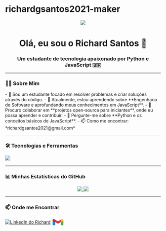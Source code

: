 # richardgsantos2021-maker
<div align="center">
  <img src="https://media.giphy.com/media/v1.Y2lkPTc5MGI3NjExM3dma3ltdjUwa3E2ZzBwY2Z1N2Jrdm10c2ZzYmsyd2puaTF3a2RjZCZlcD12MV9pbnRlcm5hbF9naWZfYnlfaWQmY3Q9Zw/L1R1tvI9svkIWwpYqx/giphy.gif" width="400px" />
</div>

<h1 align="center">Olá, eu sou o Richard Santos 👋</h1>
<h3 align="center">Um estudante de tecnologia apaixonado por Python e JavaScript 🇧🇷</h3>

---

### 👨‍💻 Sobre Mim

<p align="left">
- 🚀 Sou um estudante focado em resolver problemas e criar soluções através do código.
- 🌱 Atualmente, estou aprendendo sobre **Engenharia de Software e aprofundando meus conhecimentos em JavaScript**.
- 👯 Procuro colaborar em **projetos open-source para iniciantes**, onde eu possa aprender e contribuir.
- 💬 Pergunte-me sobre **Python e os conceitos básicos de JavaScript**.
- 📫 Como me encontrar: *richardgsantos2021@gmail.com*
</p>

---

### 🛠️ Tecnologias e Ferramentas

<p align="left">
  <a href="https://skillicons.dev">
    <img src="https://skillicons.dev/icons?i=py,js,html,css,git,vscode" />
  </a>
</p>

---

### 📊 Minhas Estatísticas do GitHub

<div align="center">
  <a href="https://github.com/richardgsantos2021-maker">
    <img height="180em" src="https://github-readme-stats.vercel.app/api?username=richardgsantos2021-maker&show_icons=true&theme=dracula&include_all_commits=true&count_private=true"/>
    <img height="180em" src="https://github-readme-stats.vercel.app/api/top-langs/?username=richardgsantos2021-maker&layout=compact&langs_count=7&theme=dracula"/>
  </a>
</div>

---

### 📫 Onde me Encontrar

<p align="left">
<a href="[https://www.linkedin.com/in/richardgsantos/]" target="blank"><img align="center" src="https://raw.githubusercontent.com/rahuldkjain/github-profile-readme-generator/master/src/images/icons/Social/linked-in-alt.svg" alt="LinkedIn do Richard" height="30" width="40" /></a>
<a href="mailto:[seu-email@exemplo.com]" target="blank"><img align="center" src="https://raw.githubusercontent.com/rahuldkjain/github-profile-readme-generator/master/src/images/icons/Social/gmail.svg" alt="Email do Richard" height="30" width="40" /></a>
</p>
